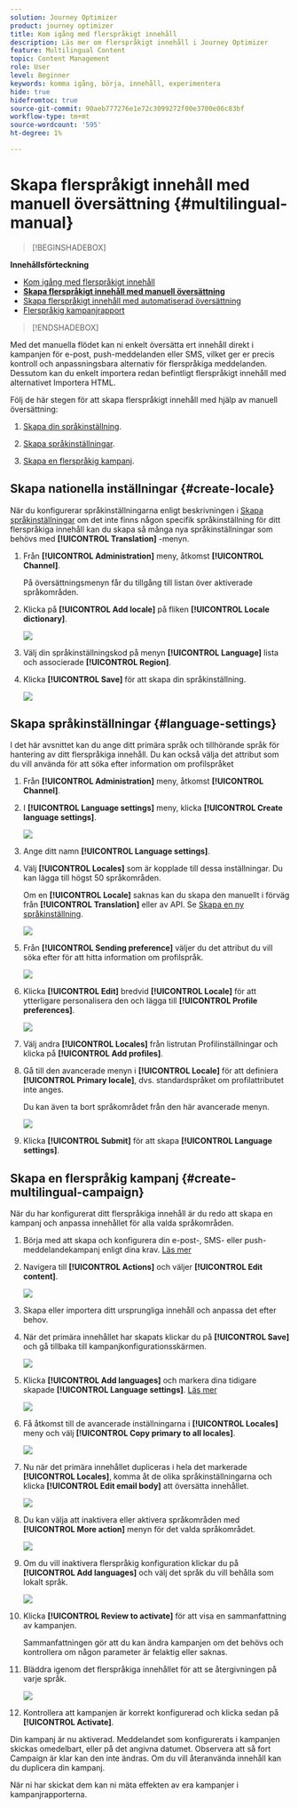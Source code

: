 ```yaml
---
solution: Journey Optimizer
product: journey optimizer
title: Kom igång med flerspråkigt innehåll
description: Läs mer om flerspråkigt innehåll i Journey Optimizer
feature: Multilingual Content
topic: Content Management
role: User
level: Beginner
keywords: komma igång, börja, innehåll, experimentera
hide: true
hidefromtoc: true
source-git-commit: 90aeb777276e1e72c3099272f00e3700e06c83bf
workflow-type: tm+mt
source-wordcount: '595'
ht-degree: 1%

---
```


# Skapa flerspråkigt innehåll med manuell översättning {#multilingual-manual}

>[!BEGINSHADEBOX]

**Innehållsförteckning**

* [Kom igång med flerspråkigt innehåll](multilingual-gs.md)
* **[Skapa flerspråkigt innehåll med manuell översättning](multilingual-manual.md)**
* [Skapa flerspråkigt innehåll med automatiserad översättning](multilingual-automated.md)
* [Flerspråkig kampanjrapport](multilingual-report.md)

>[!ENDSHADEBOX]

Med det manuella flödet kan ni enkelt översätta ert innehåll direkt i kampanjen för e-post, push-meddelanden eller SMS, vilket ger er precis kontroll och anpassningsbara alternativ för flerspråkiga meddelanden. Dessutom kan du enkelt importera redan befintligt flerspråkigt innehåll med alternativet Importera HTML.

Följ de här stegen för att skapa flerspråkigt innehåll med hjälp av manuell översättning:

1. [Skapa din språkinställning](#create-locale).

1. [Skapa språkinställningar](#create-language-settings).

1. [Skapa en flerspråkig kampanj](#create-a-multilingual-campaign).

## Skapa nationella inställningar {#create-locale}

När du konfigurerar språkinställningarna enligt beskrivningen i [Skapa språkinställningar](#language-settings) om det inte finns någon specifik språkinställning för ditt flerspråkiga innehåll kan du skapa så många nya språkinställningar som behövs med **[!UICONTROL Translation]** -menyn.

1. Från **[!UICONTROL Administration]** meny, åtkomst **[!UICONTROL Channel]**.

   På översättningsmenyn får du tillgång till listan över aktiverade språkområden.

1. Klicka på **[!UICONTROL Add locale]** på fliken **[!UICONTROL Locale dictionary]**.

   ![](assets/locale_1.png)

1. Välj din språkinställningskod på menyn **[!UICONTROL Language]** lista och associerade **[!UICONTROL Region]**.

1. Klicka **[!UICONTROL Save]** för att skapa din språkinställning.

   ![](assets/locale_2.png)

## Skapa språkinställningar {#language-settings}

I det här avsnittet kan du ange ditt primära språk och tillhörande språk för hantering av ditt flerspråkiga innehåll. Du kan också välja det attribut som du vill använda för att söka efter information om profilspråket

1. Från **[!UICONTROL Administration]** meny, åtkomst **[!UICONTROL Channel]**.

1. I **[!UICONTROL Language settings]** meny, klicka **[!UICONTROL Create language settings]**.

   ![](assets/multilingual-settings-1.png)

1. Ange ditt namn **[!UICONTROL Language settings]**.

1. Välj **[!UICONTROL Locales]** som är kopplade till dessa inställningar. Du kan lägga till högst 50 språkområden.

   Om en **[!UICONTROL Locale]** saknas kan du skapa den manuellt i förväg från **[!UICONTROL Translation]** eller av API. Se [Skapa en ny språkinställning](#create-locale).

   ![](assets/multilingual-settings-2.png)

1. Från **[!UICONTROL Sending preference]** väljer du det attribut du vill söka efter för att hitta information om profilspråk.

   ![](assets/multilingual-settings-3.png)

1. Klicka **[!UICONTROL Edit]** bredvid **[!UICONTROL Locale]** för att ytterligare personalisera den och lägga till **[!UICONTROL Profile preferences]**.

   ![](assets/multilingual-settings-4.png)

1. Välj andra **[!UICONTROL Locales]** från listrutan Profilinställningar och klicka på **[!UICONTROL Add profiles]**.

1. Gå till den avancerade menyn i **[!UICONTROL Locale]** för att definiera **[!UICONTROL Primary locale]**, dvs. standardspråket om profilattributet inte anges.

   Du kan även ta bort språkområdet från den här avancerade menyn.

   ![](assets/multilingual-settings-5.png)

1. Klicka **[!UICONTROL Submit]** för att skapa **[!UICONTROL Language settings]**.

<!--
1. Access the **[!UICONTROL Channel surfaces]** menu and create a new channel surface or select an existing one.

1. In the **[!UICONTROL Header parameters]** section, select the **[!UICONTROL Enable multilingual]** option.

1. Select your **[!UICONTROL Locales dictionary]** and add as many as needed.
-->

## Skapa en flerspråkig kampanj {#create-multilingual-campaign}

När du har konfigurerat ditt flerspråkiga innehåll är du redo att skapa en kampanj och anpassa innehållet för alla valda språkområden.

1. Börja med att skapa och konfigurera din e-post-, SMS- eller push-meddelandekampanj enligt dina krav. [Läs mer](../campaigns/create-campaign.md)

1. Navigera till **[!UICONTROL Actions]** och väljer **[!UICONTROL Edit content]**.

   ![](assets/multilingual-campaign-1.png)

1. Skapa eller importera ditt ursprungliga innehåll och anpassa det efter behov.

1. När det primära innehållet har skapats klickar du på **[!UICONTROL Save]** och gå tillbaka till kampanjkonfigurationsskärmen.

   ![](assets/multilingual-campaign-2.png)

1. Klicka **[!UICONTROL Add languages]** och markera dina tidigare skapade **[!UICONTROL Language settings]**. [Läs mer](#create-language-settings)

   ![](assets/multilingual-campaign-3.png)

1. Få åtkomst till de avancerade inställningarna i **[!UICONTROL Locales]** meny och välj **[!UICONTROL Copy primary to all locales]**.

   ![](assets/multilingual-campaign-4.png)

1. Nu när det primära innehållet dupliceras i hela det markerade  **[!UICONTROL Locales]**, komma åt de olika språkinställningarna och klicka **[!UICONTROL Edit email body]** att översätta innehållet.

   ![](assets/multilingual-campaign-5.png)

1. Du kan välja att inaktivera eller aktivera språkområden med **[!UICONTROL More action]** menyn för det valda språkområdet.

   ![](assets/multilingual-campaign-6.png)

1. Om du vill inaktivera flerspråkig konfiguration klickar du på **[!UICONTROL Add languages]** och välj det språk du vill behålla som lokalt språk.

   ![](assets/multilingual-campaign-7.png)

1. Klicka **[!UICONTROL Review to activate]** för att visa en sammanfattning av kampanjen.

   Sammanfattningen gör att du kan ändra kampanjen om det behövs och kontrollera om någon parameter är felaktig eller saknas.

1. Bläddra igenom det flerspråkiga innehållet för att se återgivningen på varje språk.

   ![](assets/multilingual-campaign-8.png)

1. Kontrollera att kampanjen är korrekt konfigurerad och klicka sedan på **[!UICONTROL Activate]**.

Din kampanj är nu aktiverad. Meddelandet som konfigurerats i kampanjen skickas omedelbart, eller på det angivna datumet. Observera att så fort Campaign är klar kan den inte ändras. Om du vill återanvända innehåll kan du duplicera din kampanj.

När ni har skickat dem kan ni mäta effekten av era kampanjer i kampanjrapporterna.

<!--
# Create a multilingual journey {#create-multilingual-journey}

1. Create your journey with a Delivery and personalize your content as needed.
1. From your delivery action, click Edit content.
1. Click Add languages.

-->
